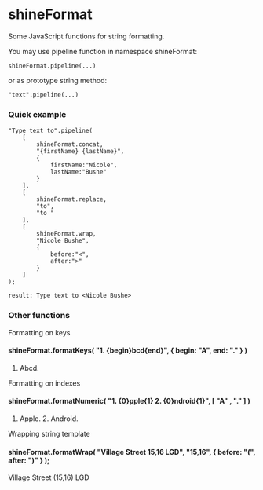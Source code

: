 shineFormat
===========

Some JavaScript functions for string formatting.

You may use pipeline function in namespace shineFormat:

```
shineFormat.pipeline(...)
```

or as prototype string method:

```
"text".pipeline(...)
```

### Quick example

```
"Type text to".pipeline(
	[
		shineFormat.concat,
		"{firstName} {lastName}",
		{
			firstName:"Nicole",
			lastName:"Bushe"
		}
	],
	[
		shineFormat.replace,
		"to",
		"to "
	],
	[
		shineFormat.wrap,
		"Nicole Bushe",
		{
			before:"<",
			after:">"
		}
	]
);

result: Type text to <Nicole Bushe>
```

### Other functions

Formatting on keys

#### shineFormat.formatKeys( "1. {begin}bcd{end}", { begin: "A", end: "." } )
1. Abcd.

Formatting on indexes

#### shineFormat.formatNumeric( "1. {0}pple{1} 2. {0}ndroid{1}", [ "A" , "." ] )
1. Apple. 2. Android.

Wrapping string template 

#### shineFormat.formatWrap( "Village Street 15,16 LGD", "15,16", { before: "(", after: ")" } ); 
Village Street (15,16) LGD

